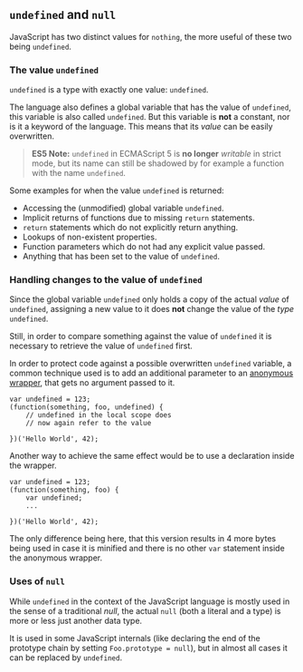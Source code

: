 ## `undefined` and `null`

JavaScript has two distinct values for `nothing`, the more useful of these two
being `undefined`.

### The value `undefined`

`undefined` is a type with exactly one value: `undefined`.

The language also defines a global variable that has the value of `undefined`,
this variable is also called `undefined`. But this variable is **not** a constant,
nor is it a keyword of the language. This means that its *value* can be easily 
overwritten.

> **ES5 Note:** `undefined` in ECMAScript 5 is **no longer** *writable* in strict
> mode, but its name can still be shadowed by for example a function with the name 
> `undefined`.

Some examples for when the value `undefined` is returned:

 - Accessing the (unmodified) global variable `undefined`.
 - Implicit returns of functions due to missing `return` statements.
 - `return` statements which do not explicitly return anything.
 - Lookups of non-existent properties.
 - Function parameters which do not had any explicit value passed.
 - Anything that has been set to the value of `undefined`.

### Handling changes to the value of `undefined`

Since the global variable `undefined` only holds a copy of the actual *value* of 
`undefined`, assigning a new value to it does **not** change the value of the 
*type* `undefined`.

Still, in order to compare something against the value of `undefined` it is
necessary to retrieve the value of `undefined` first.

In order to protect code against a possible overwritten `undefined` variable, a 
common technique used is to add an additional parameter to an
[anonymous wrapper](#function.scopes), that gets no argument passed to it.

    var undefined = 123;
    (function(something, foo, undefined) {
        // undefined in the local scope does 
        // now again refer to the value

    })('Hello World', 42);

Another way to achieve the same effect would be to use a declaration inside the 
wrapper.

    var undefined = 123;
    (function(something, foo) {
        var undefined;
        ...

    })('Hello World', 42);

The only difference being here, that this version results in 4 more bytes being
used in case it is minified and there is no other `var` statement inside the
anonymous wrapper.

### Uses of `null`

While `undefined` in the context of the JavaScript language is mostly used in
the sense of a traditional *null*, the actual `null` (both a literal and a type)
is more or less just another data type.

It is used in some JavaScript internals (like declaring the end of the
prototype chain by setting `Foo.prototype = null`), but in almost all cases it
can be replaced by `undefined`.


